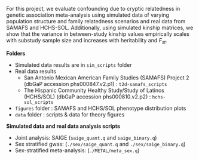 For this project, we evaluate confounding due to cryptic relatedness in genetic association meta-analysis using simulated data of varying population structure and family relatedness scenarios and real data from SAMAFS and HCHS-SOL. Additionally, using simulated kinship matrices, we show that the variance in between-study kinship values empirically scales with substudy sample size and increases with heritability and $F_{st}$. 

**Folders**
- Simulated data results are in `sim_scripts` folder
- Real data results
  - San Antonio Mexican American Family Studies (SAMAFS) Project 2 (dbGaP accession phs000847.v2.p1) : `t2d-samafs_scripts`
  - The Hispanic Community Healthy Study/Study of Latinos (HCHS/SOL) (dbGaP accession phs000810.v2.p2) : `hchs-sol_scripts`
- `figures` folder : SAMAFS and HCHS/SOL phenotype distribution plots
- `data` folder : scripts & data for theory figures

**Simulated data and real data analysis scripts**
- Joint analysis: SAIGE (`saige_quant.q` and `saige_binary.q`)
- Sex stratified gwas: (`./sex/saige_quant.q` and `./sex/saige_binary.q`)
- Sex-stratified meta-analysis: (`./METAL/meta_sex.q`)
